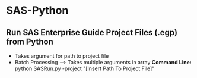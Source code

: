# SAS-Python
Run SAS Enterprise Guide Project Files (.egp) from Python
---------------------------------------------------------
 - Takes argument for path to project file
 - Batch Processing --> Takes multiple arguments in array
<b>Command Line:</b> python SASRun.py -project "[Insert Path To Project File]"
